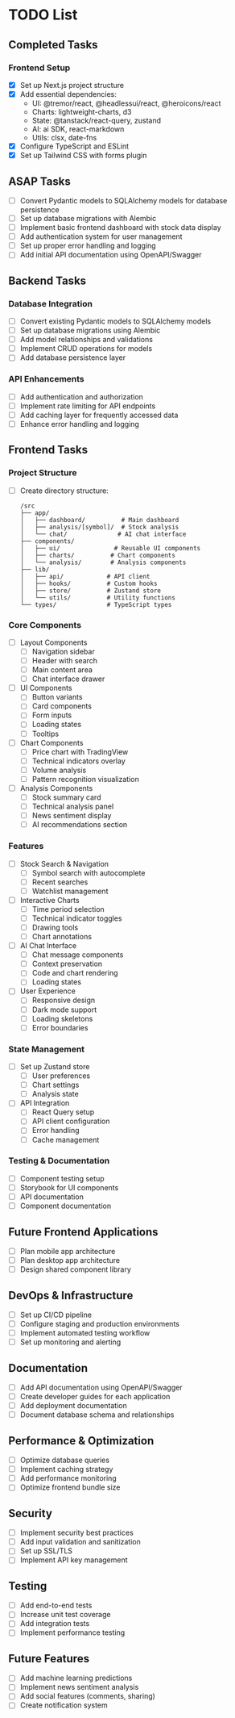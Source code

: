 # TODO List

## Completed Tasks
### Frontend Setup
- [x] Set up Next.js project structure
- [x] Add essential dependencies:
  - UI: @tremor/react, @headlessui/react, @heroicons/react
  - Charts: lightweight-charts, d3
  - State: @tanstack/react-query, zustand
  - AI: ai SDK, react-markdown
  - Utils: clsx, date-fns
- [x] Configure TypeScript and ESLint
- [x] Set up Tailwind CSS with forms plugin

## ASAP Tasks
- [ ] Convert Pydantic models to SQLAlchemy models for database persistence
- [ ] Set up database migrations with Alembic
- [ ] Implement basic frontend dashboard with stock data display
- [ ] Add authentication system for user management
- [ ] Set up proper error handling and logging
- [ ] Add initial API documentation using OpenAPI/Swagger

## Backend Tasks

### Database Integration
- [ ] Convert existing Pydantic models to SQLAlchemy models
- [ ] Set up database migrations using Alembic
- [ ] Add model relationships and validations
- [ ] Implement CRUD operations for models
- [ ] Add database persistence layer

### API Enhancements
- [ ] Add authentication and authorization
- [ ] Implement rate limiting for API endpoints
- [ ] Add caching layer for frequently accessed data
- [ ] Enhance error handling and logging

## Frontend Tasks

### Project Structure
- [ ] Create directory structure:
  ```
  /src
  ├── app/
  │   ├── dashboard/          # Main dashboard
  │   ├── analysis/[symbol]/  # Stock analysis
  │   └── chat/              # AI chat interface
  ├── components/
  │   ├── ui/               # Reusable UI components
  │   ├── charts/          # Chart components
  │   └── analysis/        # Analysis components
  ├── lib/
  │   ├── api/            # API client
  │   ├── hooks/          # Custom hooks
  │   ├── store/          # Zustand store
  │   └── utils/          # Utility functions
  └── types/              # TypeScript types
  ```

### Core Components
- [ ] Layout Components
  - [ ] Navigation sidebar
  - [ ] Header with search
  - [ ] Main content area
  - [ ] Chat interface drawer

- [ ] UI Components
  - [ ] Button variants
  - [ ] Card components
  - [ ] Form inputs
  - [ ] Loading states
  - [ ] Tooltips

- [ ] Chart Components
  - [ ] Price chart with TradingView
  - [ ] Technical indicators overlay
  - [ ] Volume analysis
  - [ ] Pattern recognition visualization

- [ ] Analysis Components
  - [ ] Stock summary card
  - [ ] Technical analysis panel
  - [ ] News sentiment display
  - [ ] AI recommendations section

### Features
- [ ] Stock Search & Navigation
  - [ ] Symbol search with autocomplete
  - [ ] Recent searches
  - [ ] Watchlist management

- [ ] Interactive Charts
  - [ ] Time period selection
  - [ ] Technical indicator toggles
  - [ ] Drawing tools
  - [ ] Chart annotations

- [ ] AI Chat Interface
  - [ ] Chat message components
  - [ ] Context preservation
  - [ ] Code and chart rendering
  - [ ] Loading states

- [ ] User Experience
  - [ ] Responsive design
  - [ ] Dark mode support
  - [ ] Loading skeletons
  - [ ] Error boundaries

### State Management
- [ ] Set up Zustand store
  - [ ] User preferences
  - [ ] Chart settings
  - [ ] Analysis state

- [ ] API Integration
  - [ ] React Query setup
  - [ ] API client configuration
  - [ ] Error handling
  - [ ] Cache management

### Testing & Documentation
- [ ] Component testing setup
- [ ] Storybook for UI components
- [ ] API documentation
- [ ] Component documentation

## Future Frontend Applications
- [ ] Plan mobile app architecture
- [ ] Plan desktop app architecture
- [ ] Design shared component library

## DevOps & Infrastructure
- [ ] Set up CI/CD pipeline
- [ ] Configure staging and production environments
- [ ] Implement automated testing workflow
- [ ] Set up monitoring and alerting

## Documentation
- [ ] Add API documentation using OpenAPI/Swagger
- [ ] Create developer guides for each application
- [ ] Add deployment documentation
- [ ] Document database schema and relationships

## Performance & Optimization
- [ ] Optimize database queries
- [ ] Implement caching strategy
- [ ] Add performance monitoring
- [ ] Optimize frontend bundle size

## Security
- [ ] Implement security best practices
- [ ] Add input validation and sanitization
- [ ] Set up SSL/TLS
- [ ] Implement API key management

## Testing
- [ ] Add end-to-end tests
- [ ] Increase unit test coverage
- [ ] Add integration tests
- [ ] Implement performance testing

## Future Features
- [ ] Add machine learning predictions
- [ ] Implement news sentiment analysis
- [ ] Add social features (comments, sharing)
- [ ] Create notification system
